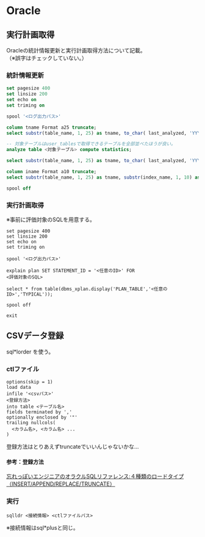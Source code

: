 # Oracle

## 実行計画取得

Oracleの統計情報更新と実行計画取得方法について記載。  
（※誤字はチェックしていない。）

### 統計情報更新

```analyze.sql
set pagesize 400
set linsize 200
set echo on
set triming on

spool '<ログ出力パス>'

column tname Format a25 truncate;
select substr(table_name, 1, 25) as tname, to_char( last_analyzed, 'YYYY-MM-DD HH24:MI:SS') as last_analyzed, num_rows from user_tables;

-- 対象テーブルはuser_tablesで取得できるテーブルを全部並べたほうが良い。
analyze table <対象テーブル> compute statistics;

select substr(table_name, 1, 25) as tname, to_char( last_analyzed, 'YYYY-MM-DD HH24:MI:SS') as last_analyzed, num_rows from user_tables;

column iname Format a10 truncate;
select substr(table_name, 1, 25) as tname, substr(index_name, 1, 10) as iname, to_char( last_analyzed, 'YYYY-MM-DD HH24:MI:SS') as last_analyzed, from user_indexes order by tname, iname;

spool off

```

### 実行計画取得

※事前に評価対象のSQLを用意する。

```
set pagesize 400
set linsize 200
set echo on
set triming on

spool '<ログ出力パス>'

explain plan SET STATEMENT_ID = '<任意のID>' FOR
<評価対象のSQL>

select * from table(dbms_xplan.display('PLAN_TABLE','<任意のID>','TYPICAL'));

spool off

exit
```

## CSVデータ登録

sql*lorder を使う。

### ctlファイル

```
options(skip = 1)
load data
infile '<csvパス>'
<登録方法>
into table <テーブル名>
fields terminated by ','
optionally enclosed by '"'
trailing nullcols(
  <カラム名>, <カラム名> ...
)
```
登録方法はとりあえずtruncateでいいんじゃないかな…

#### 参考：登録方法

[忘れっぽいエンジニアのオラクルSQLリファレンス:４種類のロードタイプ（INSERT/APPEND/REPLACE/TRUNCATE）](http://oracle.se-free.com/utl/C2_type.html)

### 実行

```
sqlldr <接続情報> <ctlファイルパス>
```
※接続情報はsql*plusと同じ。
